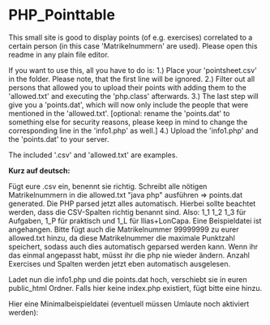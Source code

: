 PHP_Pointtable
==============

This small site is good to display points (of e.g. exercises) correlated to a certain person (in this case 'Matrikelnummern' are used).
Please open this readme in any plain file editor.

If you want to use this, all you have to do is:
1.) Place your 'pointsheet.csv' in the folder. Please note, that the first line will be ignored.
2.) Filter out all persons that allowed you to upload their points with adding them to the 'allowed.txt' and executing the 'php.class' afterwards.
3.) The last step will give you a 'points.dat', which will now only include the people that were mentioned in the 'allowed.txt'.
[optional: rename the 'points.dat' to something else for security reasons, please keep in mind to change the corresponding line in the 'info1.php' as well.]
4.) Upload the 'info1.php' and the 'points.dat' to your server.

The included '.csv' and 'allowed.txt' are examples.

**Kurz auf deutsch:**

Fügt eure .csv ein, benennt sie richtig. 
Schreibt alle nötigen Matrikelnummern in die allowed.txt
"java php" ausführen => points.dat generated.
Die PHP parsed jetzt alles automatisch. Hierbei sollte beachtet werden, dass die CSV-Spalten richtig benannt sind. Also: 1_1 1_2 1_3 für Aufgaben, 1_P für praktisch und 1_L für Ilias+LonCapa.
Eine Beispieldatei ist angehangen. Bitte fügt auch die Matrikelnummer 99999999 zu eurer allowed.txt hinzu, da diese Matrikelnummer die maximale Punktzahl speichert, sodass auch dies automatisch geparsed werden kann.
Wenn ihr das einmal angepasst habt, müsst ihr die php nie wieder ändern. Anzahl Exercises und Spalten werden jetzt eben automatisch ausgelesen.

Ladet nun die info1.php und die points.dat hoch, verschiebt sie in euren public_html Ordner. Falls hier keine index.php existiert, fügt bitte eine hinzu.

Hier eine Minimalbeispieldatei (eventuell müssen Umlaute noch aktiviert werden):

<?php
include("info1.php")
?>


